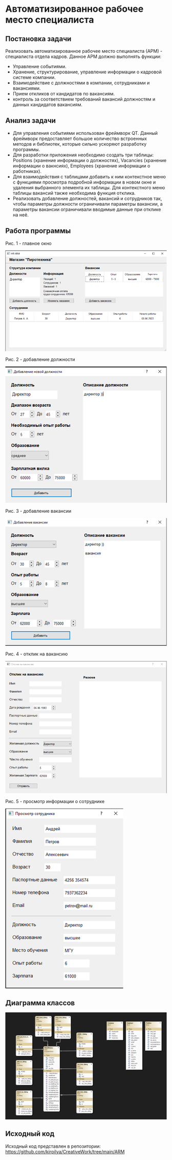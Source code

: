 # Автоматизированное рабочее место специалиста
## Постановка задачи
Реализовать автоматизированное рабочее место специалиста (АРМ) - специалиста отдела кадров. Данное АРМ должно выполнять функции:
 - Управление событиями.
 - Хранение, структурирование, управление информации о кадровой системе компании.
 - Взаимодействие с должностями в компании, сотрудниками и вакансиями.
 - Прием откликов от кандидатов по вакансиям.
 - контроль за соответствием требований вакансий должностям и данных кандидатов вакансиям.
## Анализ задачи
 - Для управления событиями использован фреймворк QT. Данный фреймворк предоставляет большое количество встроенных методов и библиотек, которые сильно ускоряют разработку программы.
 - Для разработки приложения необходимо создать три таблицы: Positions (хранение информации о должностях), Vacancies (хранение информации о вакнсиях), Employees (хранение информации о работниках).
 - Для взаимодействия с таблицами добавить к ним контекстное меню с функциями просмотра подробной информации в новом окне и удаления выбранного элемента их таблицы. Для контекстного меню таблицы вакансий также необходима функция отклика.
 - Реализовать добавление должностей, вакансий и сотрудников так, чтобы параметры должности ограничивали параметры вакансии, а параметры вакансии ограничивали вводимые данные при отклике на неё.
## Работа программы
Рис. 1 - главное окно

![Рис. 1 - главное окно](https://github.com/kirpilya/CreativeWork/blob/main/reports/img/1.png)

Рис. 2 - добавление должности

![](https://github.com/kirpilya/CreativeWork/blob/main/reports/img/2.png)

Рис. 3 - добавление вакансии

![](https://github.com/kirpilya/CreativeWork/blob/main/reports/img/3.png)

Рис. 4 - отклик на вакансию

![](https://github.com/kirpilya/CreativeWork/blob/main/reports/img/4.png)

Рис. 5 - просмотр информации о сотруднике

![](https://github.com/kirpilya/CreativeWork/blob/main/reports/img/5.png)

## Диаграмма классов

![](https://github.com/kirpilya/CreativeWork/blob/main/reports/img/6.png)

## Исходный код
Исходный код представлен в репозитории: https://github.com/kirpilya/CreativeWork/tree/main/ARM
